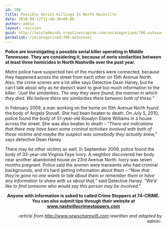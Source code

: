 ```yaml
---
id: 708
title: Possible Serial Killings In North Nashville
date: 2010-09-12T11:48:38+00:00
author: admin
layout: revision
guid: http://twistedminds.creativescapism.com/uncategorized/706-autosave/
permalink: /uncategorized/706-autosave/
---
```

<p class="dropcap-first">
  <strong>Police are investigating a possible serial killer operating in Middle Tennessee. They are considering it, because of eerie similarities between at least three homicides in North Nashville over the past year.</strong>
</p>

Metro police have suspected two of the murders were connected, because they happened across the street from each other on 15th Avenue North. Also, the crime scenes are a lot alike says Detective Dean Haney, but he can&#8217;t talk about why as he doesn&#8217;t want to give too much information to the killer: _&#8220;Just the similarities. The way they were found, the manner in which they died. We believe there are similarities there between both of these.&#8221;_

In February 2009, a man working on the home on 15th Avenue North found the body of Angela Stovall. She had been beaten to death. On July 5, 2010, police found the body of 51-year-old Rosalyn Elaine Williams in a house across the street. She was also beaten to death &#8211; _&#8220;There are indications that there may have been some criminal activities involved with both of these victims and maybe the suspect was somebody they actually knew,&#8221;_ says detective Dean Haney.

There may be other victims as well. In September 2009, police found the body of 33-year-old Virginia Faye Ivory. A neighbor discovered her body near another abandoned house on 23rd Avenue North. Ivory was seven months pregnant. Police said the women were transients who had criminal backgrounds, and it&#8217;s hard getting information about them &#8211; _&#8220;Now that they&#8217;re gone no one wants to talk about them or remember them or have any information to share with us about that,&#8221;_ said Detective Haney. _&#8220;We&#8217;d like to find someone who would say this person may be involved.&#8221;_

<p style="text-align: center;">
  <strong>Anyone with information is asked to called Crime Stoppers at 74-CRIME. You can also submit tips through their website at <a title="nashville crime stoppers" href="www.nashvillecrimestoppers.com">www.nashvillecrimestoppers.com</a></strong>
</p>

<p style="text-align: right;">
  <em>-article from <a title="news channel5" href="http://www.newschannel5.com">http://www.newschannel5.com</a> rewritten and adapted by admin-</em>
</p>